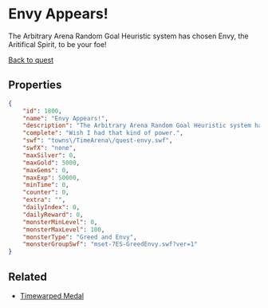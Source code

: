# Envy Appears!

The Arbitrary Arena Random Goal Heuristic system has chosen Envy, the Aritifical Spirit, to be your foe!

[Back to quest](../quests.md)

## Properties

```json
{
    "id": 1800,
    "name": "Envy Appears!",
    "description": "The Arbitrary Arena Random Goal Heuristic system has chosen Envy, the Aritifical Spirit, to be your foe!",
    "complete": "Wish I had that kind of power.",
    "swf": "towns\/TimeArena\/quest-envy.swf",
    "swfX": "none",
    "maxSilver": 0,
    "maxGold": 5000,
    "maxGems": 0,
    "maxExp": 50000,
    "minTime": 0,
    "counter": 0,
    "extra": "",
    "dailyIndex": 0,
    "dailyReward": 0,
    "monsterMinLevel": 0,
    "monsterMaxLevel": 100,
    "monsterType": "Greed and Envy",
    "monsterGroupSwf": "mset-7ES-GreedEnvy.swf?ver=1"
}
```

## Related

- [Timewarped Medal](../items/18514-timewarped-medal.md)

